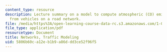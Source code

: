 ```yaml
---
content_type: resource
description: Lecture summary on a model to compute atmospheric (CO) emissions rates
  from vehicles on a road network.
file: /media/https%3A/open-learning-course-data-rc.s3.amazonaws.com/1-020-ecology-ii-engineering-for-sustainability-spring-2008/5806b60ca12eb1b9a86ddd3ce52f96f5_lec6_7.pdf
file_type: application/pdf
resourcetype: Document
title: Networks, Traffic Modeling
uid: 5806b60c-a12e-b1b9-a86d-dd3ce52f96f5
---
```

